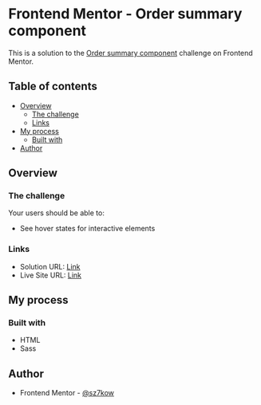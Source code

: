 # Frontend Mentor - Order summary component

This is a solution to the [Order summary component](https://www.frontendmentor.io/challenges/order-summary-component-QlPmajDUj) challenge on Frontend Mentor.

## Table of contents

- [Overview](#overview)
  - [The challenge](#the-challenge)
  - [Links](#links)
- [My process](#my-process)
  - [Built with](#built-with)
- [Author](#author)

## Overview

### The challenge

Your users should be able to:

- See hover states for interactive elements


### Links

- Solution URL: [Link](https://www.frontendmentor.io/solutions/order-summary-component-ZlSJ0qGf7)
- Live Site URL: [Link](https://order-summary-component.sz7kow.com/)

## My process

### Built with

- HTML
- Sass

## Author
- Frontend Mentor - [@sz7kow](https://www.frontendmentor.io/profile/sz7kow)

